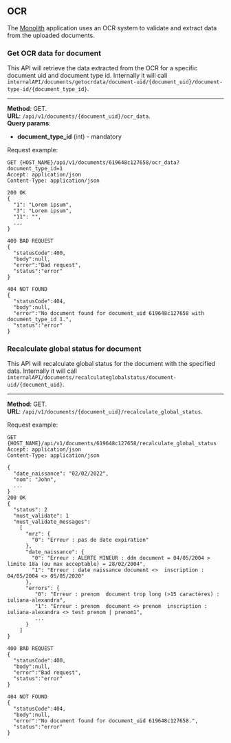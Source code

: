## OCR
The [Monolith](../Monolith.md) application uses an OCR system to validate and extract data from the uploaded documents.
### Get OCR data for document
This API will retrieve the data extracted from the OCR for a specific document uid and document type id. Internally it 
will call `internalAPI/documents/getocrdata/document-uid/{document_uid}/document-type-id/{document_type_id}`. 

---
__Method__: GET.  
__URL__: `/api/v1/documents/{document_uid}/ocr_data`.  
__Query params__:
- __document_type_id__ (int) - mandatory
  
Request example:

```http request
GET {HOST_NAME}/api/v1/documents/619648c127658/ocr_data?document_type_id=1
Accept: application/json 
Content-Type: application/json 

200 OK
{
  "1": "Lorem ipsum",
  "3": "Lorem ipsum",
  "11": "",
  ...
}

400 BAD REQUEST
{
  "statusCode":400,
  "body":null,
  "error":"Bad request",
  "status":"error"
}

404 NOT FOUND
{
  "statusCode":404,
  "body":null,
  "error":"No document found for document_uid 619648c127658 with document_type_id 1.",
  "status":"error"
}
```
### Recalculate global status for document
This API will recalculate global status for the document with the specified data. Internally it
will call `internalAPI/documents/recalculateglobalstatus/document-uid/{document_uid}`.

---
__Method__: GET.  
__URL__: `/api/v1/documents/{document_uid}/recalculate_global_status`.  
  
Request example:

```http request
GET {HOST_NAME}/api/v1/documents/619648c127658/recalculate_global_status
Accept: application/json 
Content-Type: application/json 

{
  "date_naissance": "02/02/2022",
  "nom": "John",
  ...
}
200 OK
{
  "status": 2
  "must_validate": 1
  "must_validate_messages": 
    [
      "mrz": {
        "0": "Erreur : pas de date expiration"
      },
      "date_naissance": {
        "0": "Erreur : ALERTE MINEUR : ddn document = 04/05/2004 > limite 18a (ou max acceptable) = 28/02/2004",
        "1": "Erreur : date naissance document <>  inscription : 04/05/2004 <> 05/05/2020"
      },
      "errors": {
         "0": "Erreur : prenom  document trop long (>15 caractères) : iuliana-alexandra",
         "1": "Erreur : prenom  document <> prenom  inscription : iuliana-alexandra <> test prenom | prenom1",
         ...
      }
    ]
}

400 BAD REQUEST
{
  "statusCode":400,
  "body":null,
  "error":"Bad request",
  "status":"error"
}

404 NOT FOUND
{
  "statusCode":404,
  "body":null,
  "error":"No document found for document_uid 619648c127658.",
  "status":"error"
}
```
